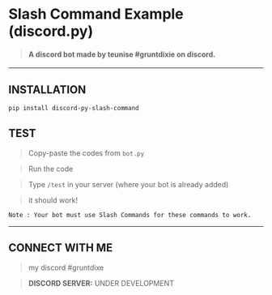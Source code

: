 # Slash Command Example (discord.py)
> #### A discord bot made by teunise #gruntdixie on discord. 

---

## INSTALLATION

 ```txt
pip install discord-py-slash-command
```


## TEST
> Copy-paste the codes from `bot.py`

> Run the code

> Type `/test` in your server (where your bot is already added)

> it should work! 

```txt
Note : Your bot must use Slash Commands for these commands to work. 
```

---

## CONNECT WITH ME
> my discord #gruntdixe 

> **DISCORD SERVER:** UNDER DEVELOPMENT
